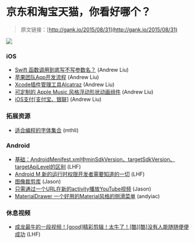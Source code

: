 # 京东和淘宝天猫，你看好哪个？

> 原文链接：[http://gank.io/2015/08/31](http://gank.io/2015/08/31)

![](http://ww3.sinaimg.cn/large/7a8aed7bgw1evljjs3qxlj20go0gmdiu.jpg)

### iOS

* [Swift 函数调用到底写不写参数名？](http://www.jianshu.com/p/20cd19d478dc?utm_campaign=maleskine&utm_content=note&utm_medium=writer_share&utm_source=weibo) (Andrew Liu)
* [苹果团队App开发流程](http://atleeon.com/write/2015/08/30/fake) (Andrew Liu)
* [Xcode插件管理工具Alcatraz](http://segmentfault.com/a/1190000003612168) (Andrew Liu)
* [可定制的 Apple Music 风格浮动形状动画组件](https://github.com/ProudOfZiggy/SIFloatingCollection_Swift) (Andrew Liu)
* [iOS支付[支付宝、银联]](http://www.jianshu.com/p/97d38b00e53d?utm_campaign=hugo&utm_medium=reader_share&utm_content=note&utm_source=weibo) (Andrew Liu)

### 拓展资源

* [适合编程的字体集合](https://github.com/chrissimpkins/codeface) (mthli)

### Android

* [基础：AndroidMenifest.xml中minSdkVersion、targetSdkVersion、targetApiLevel的区别](http://blog.csdn.net/scyatcs/article/details/9371001) (LHF)
* [Android M 新的运行时权限开发者需要知道的一切](http://gold.xitu.io/entry/55e2fa1a00b075a5f29a261c) (LHF)
* [图像裁剪库](https://github.com/IsseiAoki/SimpleCropView) (Jason)
* [只需通过一个URL在新的activity播放YouTube视频](https://github.com/TheFinestArtist/YouTubePlayerActivity) (Jason)
* [MaterialDrawer 一个好用的Material风格的侧滑菜单](https://github.com/mikepenz/MaterialDrawer) (andyiac)

### 休息视频

* [成龙最牛的一段视频！[good]精彩剪辑！太牛了！[酷][酷]没有人能随随便便成功](http://www.miaopai.com/show/lJjmS1w5BsvatUrMHOkQdA__.htm) (LHF)

